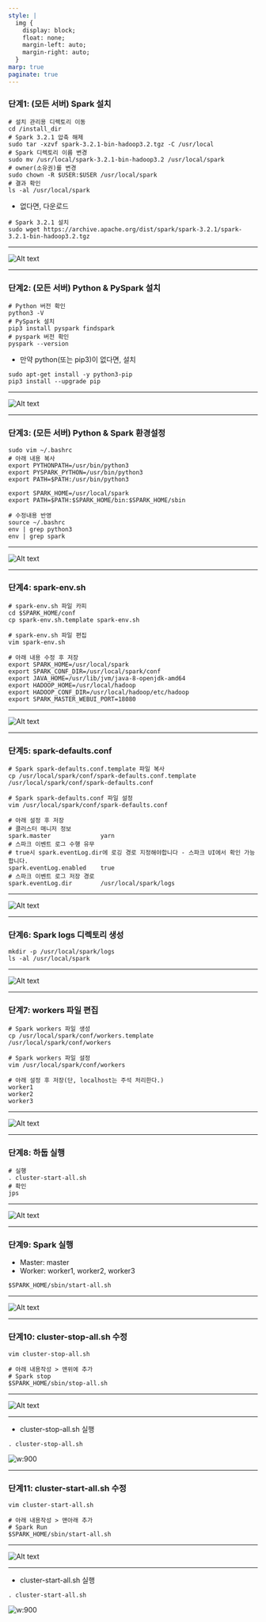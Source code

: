 ```yaml
---
style: |
  img {
    display: block;
    float: none;
    margin-left: auto;
    margin-right: auto;
  }
marp: true
paginate: true
---
```

### 단계1: (모든 서버) Spark 설치 
```shell
# 설치 관리용 디렉토리 이동
cd /install_dir
# Spark 3.2.1 압축 해제
sudo tar -xzvf spark-3.2.1-bin-hadoop3.2.tgz -C /usr/local
# Spark 디렉토리 이름 변경
sudo mv /usr/local/spark-3.2.1-bin-hadoop3.2 /usr/local/spark
# owner(소유권)를 변경 
sudo chown -R $USER:$USER /usr/local/spark
# 결과 확인 
ls -al /usr/local/spark
```
- 없다면, 다운로드 
```shell
# Spark 3.2.1 설치
sudo wget https://archive.apache.org/dist/spark/spark-3.2.1/spark-3.2.1-bin-hadoop3.2.tgz
```

---
![Alt text](./img/image.png)

---
### 단계2: (모든 서버) Python & PySpark 설치 
```shell
# Python 버전 확인
python3 -V
# PySpark 설치
pip3 install pyspark findspark
# pyspark 버전 확인 
pyspark --version
```
- 만약 python(또는 pip3)이 없다면, 설치 
```shell
sudo apt-get install -y python3-pip
pip3 install --upgrade pip
```
---
![Alt text](./img/image-1.png)

---
### 단계3: (모든 서버) Python & Spark 환경설정
```shell
sudo vim ~/.bashrc
# 아래 내용 복사 
export PYTHONPATH=/usr/bin/python3
export PYSPARK_PYTHON=/usr/bin/python3
export PATH=$PATH:/usr/bin/python3

export SPARK_HOME=/usr/local/spark
export PATH=$PATH:$SPARK_HOME/bin:$SPARK_HOME/sbin

# 수정내용 반영 
source ~/.bashrc
env | grep python3
env | grep spark
```
---
![Alt text](./img/image-2.png)

---
### 단계4: spark-env.sh
```shell
# spark-env.sh 파일 카피
cd $SPARK_HOME/conf
cp spark-env.sh.template spark-env.sh

# spark-env.sh 파일 편집
vim spark-env.sh

# 아래 내용 수정 후 저장
export SPARK_HOME=/usr/local/spark
export SPARK_CONF_DIR=/usr/local/spark/conf
export JAVA_HOME=/usr/lib/jvm/java-8-openjdk-amd64
export HADOOP_HOME=/usr/local/hadoop
export HADOOP_CONF_DIR=/usr/local/hadoop/etc/hadoop
export SPARK_MASTER_WEBUI_PORT=18080
```
---
![Alt text](./img/image-3.png)

---
### 단계5: spark-defaults.conf
```shell
# Spark spark-defaults.conf.template 파일 복사
cp /usr/local/spark/conf/spark-defaults.conf.template /usr/local/spark/conf/spark-defaults.conf

# Spark spark-defaults.conf 파일 설정
vim /usr/local/spark/conf/spark-defaults.conf

# 아래 설정 후 저장 
# 클러스터 매니저 정보
spark.master              yarn
# 스파크 이벤트 로그 수행 유무
# true시 spark.eventLog.dir에 로깅 경로 지정해야합니다 - 스파크 UI에서 확인 가능합니다.
spark.eventLog.enabled    true
# 스파크 이벤트 로그 저장 경로
spark.eventLog.dir        /usr/local/spark/logs
```
---
![Alt text](./img/image-4.png)

---
### 단계6: Spark logs 디렉토리 생성
```shell
mkdir -p /usr/local/spark/logs 
ls -al /usr/local/spark
```
---
![Alt text](./img/image-5.png)

---
### 단계7: workers 파일 편집
```shell
# Spark workers 파일 생성
cp /usr/local/spark/conf/workers.template /usr/local/spark/conf/workers

# Spark workers 파일 설정
vim /usr/local/spark/conf/workers

# 아래 설정 후 저장(단, localhost는 주석 처리한다.)
worker1
worker2
worker3
```
---
![Alt text](./img/image-6.png)

---
### 단계8: 하둡 실행  
```shell
# 실행
. cluster-start-all.sh
# 확인 
jps
```
---
![Alt text](./img/image-8.png)

---
### 단계9: Spark 실행 
- Master: master
- Worker: worker1, worker2, worker3
```shell
$SPARK_HOME/sbin/start-all.sh
```
---
![Alt text](./img/image-7.png)

---
### 단계10: cluster-stop-all.sh 수정 
```shell
vim cluster-stop-all.sh

# 아래 내용작성 > 맨위에 추가 
# Spark stop
$SPARK_HOME/sbin/stop-all.sh
```
---
![Alt text](./img/image-9.png)

---
- cluster-stop-all.sh 실행
```shell
. cluster-stop-all.sh
```
![w:900](./img/image-11.png)

---
### 단계11: cluster-start-all.sh 수정 
```shell
vim cluster-start-all.sh

# 아래 내용작성 > 맨아래 추가 
# Spark Run
$SPARK_HOME/sbin/start-all.sh
```
---
![Alt text](./img/image-10.png)

---
- cluster-start-all.sh 실행
```shell
. cluster-start-all.sh
```
![w:900](./img/image-12.png)


